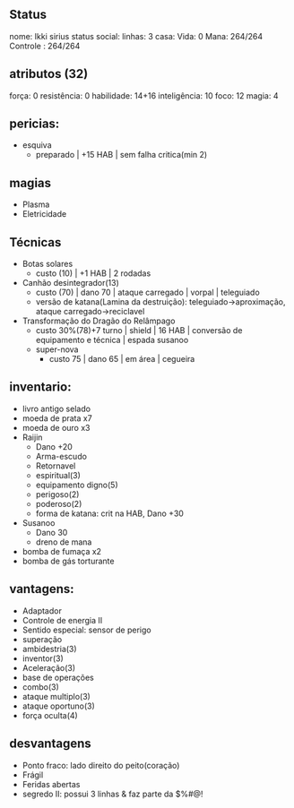 ## Status
nome: Ikki sirius
status social:
linhas: 3
casa:
Vida: 0
Mana: 264/264
Controle : 264/264

## atributos (32)
força: 0
resistência: 0
habilidade: 14+16
inteligência: 10
foco: 12
magia: 4

## pericias:
- esquiva
	- preparado | +15 HAB | sem falha critica(min 2)
## magias
- Plasma
- Eletricidade
## Técnicas
- Botas solares
	- custo (10) | +1 HAB | 2 rodadas
- Canhão desintegrador(13) 
	- custo (70) | dano 70 | ataque carregado | vorpal | teleguiado
	- versão de katana(Lamina da destruição): teleguiado->aproximação, ataque carregado->reciclavel
- Transformação do Dragão do Relâmpago 
	- custo 30%(78)+7 turno | shield | 16 HAB | conversão de equipamento e técnica | espada susanoo
	- super-nova
		 - custo 75 | dano 65 | em área | cegueira

## inventario:
- livro antigo selado
- moeda de prata x7
- moeda de ouro x3
- Raijin
	- Dano +20
	- Arma-escudo
	- Retornavel
	- espiritual(3)
	- equipamento digno(5)
	- perigoso(2)
	- poderoso(2)
	- forma de katana: crit na HAB, Dano +30 
- Susanoo
	- Dano 30
	- dreno de mana
- bomba de fumaça x2
- bomba de gás torturante

## vantagens:
- Adaptador
- Controle de energia II
- Sentido especial: sensor de perigo
- superação
- ambidestria(3)
- inventor(3)
- Aceleração(3)
- base de operações
- combo(3)
- ataque multiplo(3)
- ataque oportuno(3)
- força oculta(4)

## desvantagens
- Ponto fraco: lado direito do peito(coração)
- Frágil
- Feridas abertas
- segredo II: possui 3 linhas & faz parte da $%#@!